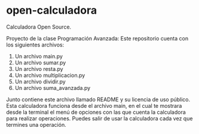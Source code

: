 # open-calculadora
Calculadora Open Source.

Proyecto de la clase Programación Avanzada: Este repositorio cuenta con los siguientes archivos:
1. Un archivo main.py
2. Un archivo sumar.py
3. Un archivo resta.py
4. Un archivo multiplicacion.py
5. Un archivo dividir.py
6. Un archivo suma_avanzada.py

Junto contiene este archivo llamado README y su licencia de uso público. Esta calculadora funciona desde el archivo main, en el cual te mostrara desde la terminal el menú de opciones con las que cuenta la calculadora para realizar operaciones. Puedes salir de usar la calculadora cada vez que termines una operación. 

